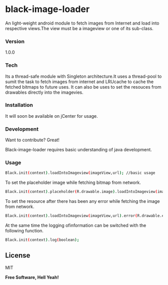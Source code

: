 # black-image-loader

An light-weight android module to fetch images from Internet and load into respective views.The view must be a imageview or one of its sub-class.

### Version
1.0.0

### Tech
Its a thread-safe module with Singleton architecture.It uses a thread-pool to sumit the task to fetch images from internet and LRUcache to cache the fetched bitmaps to future uses. It can also be uses to set the resouces from drawables directly into the imagevies.

### Installation

It will soon be available on jCenter for usage.



### Development

Want to contribute? Great!

Black-image-loader requires basic understanding of java development.

### Usage

```sh
Black.init(context).loadIntoImageview(imageView,url); //basic usage
```
To set the placeholder image while fetching bitmap from network.
```sh
Black.init(context).placeholder(R.drawable.image).loadIntoImageview(imageView,url);
```
To set the resource after there has been any error while fetching the image from network.
```sh
Black.init(context).loadIntoImageview(imageView,url).error(R.drawable.error_image);
```
At the same time the logging ofinformation can be switched with the following function.
```sh
Black.init(context).log(boolean);
```

License
----

MIT


**Free Software, Hell Yeah!**


